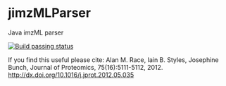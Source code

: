# jimzMLParser
Java imzML parser

[![Build passing status](https://travis-ci.org/AlanRace/jimzMLParser.svg?branch=master)](https://travis-ci.org/AlanRace/jimzMLParser)

If you find this useful please cite:  Alan M. Race, Iain B. Styles, Josephine Bunch, Journal of Proteomics, 75(16):5111-5112, 2012. http://dx.doi.org/10.1016/j.jprot.2012.05.035
